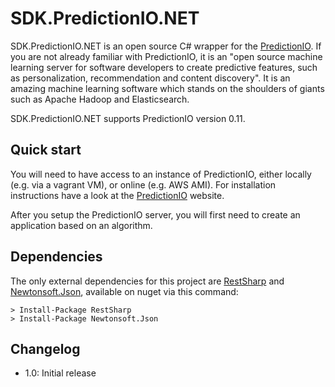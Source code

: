 SDK.PredictionIO.NET
=========================
SDK.PredictionIO.NET is an open source C# wrapper for the [PredictionIO]. If you are not already familiar 
with PredictionIO, it is an "open source machine learning server for software developers to create predictive features, such as personalization, recommendation and content discovery". It is an amazing machine learning software which stands on the shoulders of giants such as Apache Hadoop and Elasticsearch.

SDK.PredictionIO.NET supports PredictionIO version 0.11.

Quick start
----------
You will need to have access to an instance of PredictionIO, either locally (e.g. via a vagrant VM), or online (e.g. AWS AMI). For installation instructions have a look at the [PredictionIO] website.

After you setup the PredictionIO server, you will first need to create an application based on an algorithm.

Dependencies
------------
The only external dependencies for this project are [RestSharp] and [Newtonsoft.Json], available on nuget via this command:
```
> Install-Package RestSharp
> Install-Package Newtonsoft.Json
```

Changelog
---------
* 1.0: Initial release


[PredictionIO]:http://prediction.io
[RestSharp]:http://restsharp.org
[Newtonsoft.Json]:http://james.newtonking.com/json
